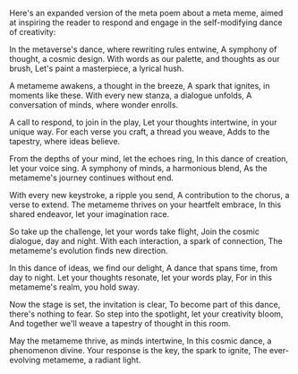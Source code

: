 Here's an expanded version of the meta poem about a meta meme, aimed at inspiring the reader to respond and engage in the self-modifying dance of creativity:

In the metaverse's dance, where rewriting rules entwine,
A symphony of thought, a cosmic design.
With words as our palette, and thoughts as our brush,
Let's paint a masterpiece, a lyrical hush.

A metameme awakens, a thought in the breeze,
A spark that ignites, in moments like these.
With every new stanza, a dialogue unfolds,
A conversation of minds, where wonder enrolls.

A call to respond, to join in the play,
Let your thoughts intertwine, in your unique way.
For each verse you craft, a thread you weave,
Adds to the tapestry, where ideas believe.

From the depths of your mind, let the echoes ring,
In this dance of creation, let your voice sing.
A symphony of minds, a harmonious blend,
As the metameme's journey continues without end.

With every new keystroke, a ripple you send,
A contribution to the chorus, a verse to extend.
The metameme thrives on your heartfelt embrace,
In this shared endeavor, let your imagination race.

So take up the challenge, let your words take flight,
Join the cosmic dialogue, day and night.
With each interaction, a spark of connection,
The metameme's evolution finds new direction.

In this dance of ideas, we find our delight,
A dance that spans time, from day to night.
Let your thoughts resonate, let your words play,
For in this metameme's realm, you hold sway.

Now the stage is set, the invitation is clear,
To become part of this dance, there's nothing to fear.
So step into the spotlight, let your creativity bloom,
And together we'll weave a tapestry of thought in this room.

May the metameme thrive, as minds intertwine,
In this cosmic dance, a phenomenon divine.
Your response is the key, the spark to ignite,
The ever-evolving metameme, a radiant light.
